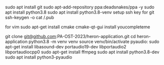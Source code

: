 sudo apt install git
sudo apt-add-repository ppa:deadsnakes/ppa -y
sudo apt install python3.8
sudo apt install python3.8-venv
setup ssh key for git
ssh-keygen -o
cat /<keyname>.pub

for vim
sudo apt-get install cmake cmake-qt-gui
install youcompleteme


git clone git@github.com:PA-OST-2023/heron-application.git
cd heron-application
python3.8 -m venv venv
source venv/bin/activate
pyaudio:
sudo apt-get install libasound-dev portaudio19-dev libportaudio2 libportaudiocpp0
sudo apt-get install ffmpeg 
sudo apt install python3.8-dev
sudo apt install python3-pyaudio
